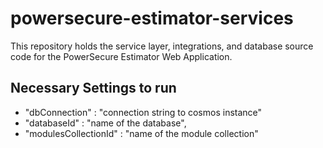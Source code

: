 # powersecure-estimator-services
This repository holds the service layer, integrations, and database source code for the PowerSecure Estimator Web Application.

## Necessary Settings to run

* "dbConnection" : "connection string to cosmos instance"
* "databaseId" : "name of the database",
* "modulesCollectionId" : "name of the module collection"

